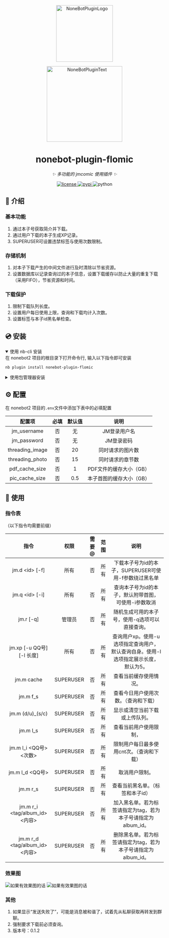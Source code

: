 <div align="center">
  <a href="https://v2.nonebot.dev/store"><img src="https://github.com/A-kirami/nonebot-plugin-template/blob/resources/nbp_logo.png" width="180" height="180" alt="NoneBotPluginLogo"></a>
  <br>
  <p><img src="https://github.com/A-kirami/nonebot-plugin-template/blob/resources/NoneBotPlugin.svg" width="240" alt="NoneBotPluginText"></p>
</div>

<div align="center">

# nonebot-plugin-flomic

_✨ 多功能的 jmcomic 使用插件 ✨_


<a href="./LICENSE">
    <img src="https://img.shields.io/github/license/owner/nonebot-plugin-template.svg" alt="license">
</a>
<a href="https://pypi.python.org/pypi/nonebot-plugin-template">
    <img src="https://img.shields.io/pypi/v/nonebot-plugin-template.svg" alt="pypi">
</a>
<img src="https://img.shields.io/badge/python-3.9+-blue.svg" alt="python">

</div>

## 📖 介绍

### 基本功能

1. 通过本子号获取简介并下载。
2. 通过用户下载的本子生成XP记录。
3. SUPERUSER可设置违禁标签与使用次数限制。

### 存储机制

1. 对本子下载产生的中间文件进行及时清除以节省资源。
2. 设置数据库以记录查询过的本子信息，设置下载缓存以防止大量的重复下载（采用FIFO），节省资源和时间。

### 下载保护

1. 限制下载队列长度。
2. 设置用户每日使用上限，查询和下载均计入次数。
3. 设置标签与本子id黑名单检查。

## 💿 安装

<details open>
<summary>使用 nb-cli 安装</summary>
在 nonebot2 项目的根目录下打开命令行, 输入以下指令即可安装

    nb plugin install nonebot-plugin-flomic

</details>

<details>
<summary>使用包管理器安装</summary>
在 nonebot2 项目的插件目录下, 打开命令行, 根据你使用的包管理器, 输入相应的安装命令

<details>
<summary>pip</summary>

    pip install nonebot-plugin-flomic

</details>
<details>
<summary>pdm</summary>

    pdm add nonebot-plugin-flomic

</details>
<details>
<summary>poetry</summary>

    poetry add nonebot-plugin-flomic

</details>
<details>
<summary>conda</summary>

    conda install nonebot-plugin-flomic

</details>

打开 nonebot2 项目根目录下的 `pyproject.toml` 文件, 在 `[tool.nonebot]` 部分追加写入

    plugins = ["nonebot_plugin_flomic"]

</details>

## ⚙️ 配置

在 nonebot2 项目的`.env`文件中添加下表中的必填配置

|       配置项       | 必填 | 默认值 |       说明       |
|:---------------:|:--:|:---:|:--------------:|
|   jm_username   | 否  |  无  |    JM登录用户名     |
|   jm_password   | 否  |  无  |     JM登录密码     |
| threading_image | 否  | 20  |    同时请求的图片数    |
| threading_photo | 否  | 15  |    同时请求的章节数    |
| pdf_cache_size  | 否  |  1  | PDF文件的缓存大小（GB） |
| pic_cache_size  | 否  | 0.5 | 本子首图的缓存大小（GB）  |

## 🎉 使用

### 指令表

（以下指令均需要前缀）

|              指令              |    权限     | 需要@ | 范围 |                      说明                       |
|:----------------------------:|:---------:|:---:|:--:|:---------------------------------------------:|
|       jm.d \<id> \[-f]       |    所有     |  否  | 所有 |       下载本子号为id的本子，SUPERUSER可使用-f参数绕过黑名单       |
|       jm.q \<id> \[-i]       |    所有     |  否  | 所有 |         查询本子号为id的本子，默认附带首图，可使用-i参数取消          |
|          jm.r \[-q]          |    管理员    |  否  | 所有 |           随机生成可用的本子号，使用-q选项可以直接查询。            |
|   jm.xp \[-u QQ号] \[-l 长度]   |    所有     |  否  | 所有 | 查询用户xp。使用-u选项指定查询用户，默认查询自身。使用-l选项指定展示长度，默认为5。 |
|          jm.m cache          | SUPERUSER |  否  | 所有 |                  查看当前缓存使用情况。                  |
|           jm.m f_s           | SUPERUSER |  否  | 所有 |              查看今日用户使用次数。（查询和下载）               |
|       jm.m (d/u)_(s/c)       | SUPERUSER |  否  | 所有 |                显示或清空当前下载或上传队列。                |
|           jm.m l_s           | SUPERUSER |  否  | 所有 |                  查看当前用户使用限制，                  |
|     jm.m l_i <QQ号> <次数>      | SUPERUSER |  否  | 所有 |            限制用户每日最多使用cnt次。（查询和下载）             |
|        jm.m l_d <QQ号>        | SUPERUSER |  否  | 所有 |                    取消用户限制。                    |
|           jm.m r_s           | SUPERUSER |  否  | 所有 |               查看当前黑名单。（标签和本子id）               |
| jm.m r_i <tag/album_id> <内容> | SUPERUSER |  否  | 所有 |     加入黑名单。若为标签请指定为tag，若为本子号请指定为album_id。      |
| jm.m r_d <tag/album_id> <内容> | SUPERUSER |  否  | 所有 |     删除黑名单。若为标签请指定为tag，若为本子号请指定为album_id。      |

### 效果图
<img src="./exhibit.png" alt="如果有效果图的话">
<img src="./intro.png" alt="如果有效果图的话">

### 其他
1. 如果显示“发送失败了”，可能是消息被和谐了，试着先从私聊获取再转发到群聊。
2. 强制要求下载前必须查询。
3. 版本号：0.1.2
